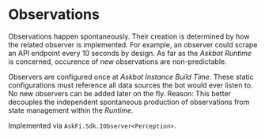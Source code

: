 # Observations

Observations happen spontaneously. Their creation is determined by how the related observer is implemented. For example, an observer could scrape an API endpoint every 10 seconds by design. As far as the _Askbot Runtime_ is concerned, occurence of new observations are non-predictable.

Observers are configured once at _Askbot Instance Build Time_. These static configurations must reference all data sources the bot would ever listen to. No new observers can be added later on the fly. Reason: This better decouples the independent spontaneous production of observations from state management within the _Runtime_.

Implemented via `AskFi.Sdk.IObserver<Perception>`.

